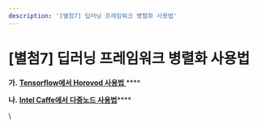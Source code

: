 ```yaml
---
description: '[별첨7] 딥러닝 프레임워크 병렬화 사용법'
---
```


# \[별첨7] 딥러닝 프레임워크 병렬화 사용법

**가.** [**Tensorflow에서 Horovod 사용법** ](7/.-tensorflow-horovod.md)****

**나.** [**Intel Caffe에서 다중노드 사용법**](7/.-intel-caffe.md)****

\
